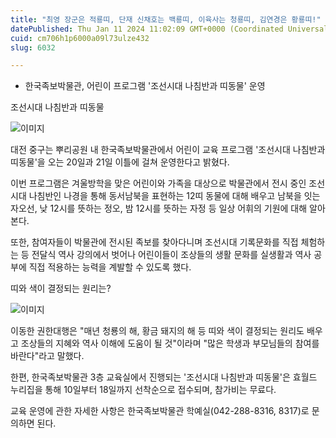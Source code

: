 ```yaml
---
title: "최영 장군은 적룡띠, 단재 신채호는 백룡띠, 이육사는 청룡띠, 김연경은 황룡띠!"
datePublished: Thu Jan 11 2024 11:02:09 GMT+0000 (Coordinated Universal Time)
cuid: cm706h1p6000a09l73ulze432
slug: 6032

---
```



- 한국족보박물관, 어린이 프로그램 '조선시대 나침반과 띠동물' 운영

조선시대 나침반과 띠동물

![이미지](https://cdn.hashnode.com/res/hashnode/image/upload/v1739259955979/210a6026-c23f-4d06-8467-5c0c546f6d5f.jpeg)

대전 중구는 뿌리공원 내 한국족보박물관에서 어린이 교육 프로그램 '조선시대 나침반과 띠동물'을 오는 20일과 21일 이틀에 걸쳐 운영한다고 밝혔다.

이번 프로그램은 겨울방학을 맞은 어린이와 가족을 대상으로 박물관에서 전시 중인 조선시대 나침반인 나경을 통해 동서남북을 표현하는 12띠 동물에 대해 배우고 남북을 잇는 자오선, 낮 12시를 뜻하는 정오, 밤 12시를 뜻하는 자정 등 일상 어휘의 기원에 대해 알아본다.

또한, 참여자들이 박물관에 전시된 족보를 찾아다니며 조선시대 기록문화를 직접 체험하는 등 전달식 역사 강의에서 벗어나 어린이들이 조상들의 생활 문화를 실생활과 역사 공부에 직접 적용하는 능력을 계발할 수 있도록 했다.

띠와 색이 결정되는 원리는?

![이미지](https://cdn.hashnode.com/res/hashnode/image/upload/v1739259958003/f854cc6f-d679-469d-84ce-59ec99209df9.png)

이동한 권한대행은 "매년 청룡의 해, 황금 돼지의 해 등 띠와 색이 결정되는 원리도 배우고 조상들의 지혜와 역사 이해에 도움이 될 것"이라며 "많은 학생과 부모님들의 참여를 바란다"라고 말했다.

한편, 한국족보박물관 3층 교육실에서 진행되는 '조선시대 나침반과 띠동물'은 효월드 누리집을 통해 10일부터 18일까지 선착순으로 접수되며, 참가비는 무료다.

교육 운영에 관한 자세한 사항은 한국족보박물관 학예실(042-288-8316, 8317)로 문의하면 된다.